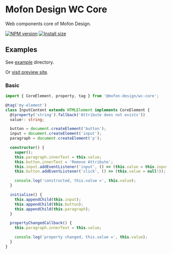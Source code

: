 # Mofon Design WC Core

Web components core of Mofon Design.

[![NPM version](https://img.shields.io/npm/v/@mofon-design/wc-core.svg?style=flat)](https://www.npmjs.com/package/@mofon-design/wc-core) [![Install size](https://packagephobia.com/badge?p=@mofon-design/wc-core)](https://packagephobia.com/result?p=@mofon-design/wc-core)

## Examples

See [example](https://github.com/mofon-design/wc-core/tree/master/example) directory.

Or [visit preview site](https://wc-core.netlify.com/).

### Basic

```ts
import { CoreElement, property, tag } from '@mofon-design/wc-core';

@tag('my-element')
class InputContent extends HTMLElement implements CoreElement {
  @(property('string').fallback('Attribute does not exists'))
  value!: string;

  button = document.createElement('button');
  input = document.createElement('input');
  paragraph = document.createElement('p');

  constructor() {
    super();
    this.paragraph.innerText = this.value;
    this.button.innerText = 'Remove Attribute';
    this.input.addEventListener('input', () => (this.value = this.input.value));
    this.button.addEventListener('click', () => (this.value = null!));

    console.log('constructed, this.value =', this.value);
  }

  initialize() {
    this.appendChild(this.input);
    this.appendChild(this.button);
    this.appendChild(this.paragraph);
  }

  propertyChangedCallback() {
    this.paragraph.innerText = this.value;

    console.log('property changed, this.value =', this.value);
  }
}
```
